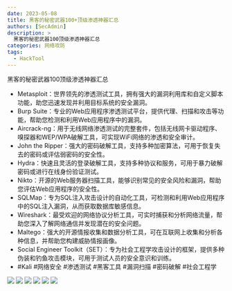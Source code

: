 ```yaml
---
date: 2023-05-08
title: 黑客的秘密武器100+顶级渗透神器汇总
authors: [SecAdmin]
description: >
  黑客的秘密武器100顶级渗透神器汇总
categories: 网络攻防
tags:
  - HackTool
---
```


黑客的秘密武器100顶级渗透神器汇总

- Metasploit：世界领先的渗透测试工具，拥有强大的漏洞利用库和自定义脚本功能，助您迅速发现并利用目标系统的安全漏洞。
- Burp Suite：专业的Web应用程序渗透测试平台，提供代理、扫描和攻击等功能，帮助您检测和利用Web应用程序中的漏洞。
- Aircrack-ng：用于无线网络渗透测试的完整套件，包括无线网卡驱动程序、嗅探器和WEP/WPA破解工具，可实现WiFi网络的渗透和安全审计。
- John the Ripper：强大的密码破解工具，支持多种加密算法，可用于恢复失去的密码或评估弱密码的安全性。
- Hydra：快速且灵活的登录破解工具，支持多种协议和服务，可用于暴力破解密码或进行在线身份验证测试。
- Nikto：开源的Web服务器扫描工具，能够识别常见的安全风险和漏洞，帮助您评估Web应用程序的安全性。
- SQLMap：专为SQL注入攻击设计的自动化工具，可检测和利用Web应用程序中的SQL注入漏洞，从而获取数据库敏感信息。
- Wireshark：最受欢迎的网络协议分析工具，可实时捕获和分析网络流量，帮助您深入了解网络通信并发现潜在的安全问题。
- Maltego：强大的开源情报收集和数据分析工具，可在互联网上收集和分析各种信息，并帮助您构建威胁情报画像。
- Social Engineer Toolkit（SET）：专为社会工程学攻击设计的框架，提供多种伪装和钓鱼攻击模块，可用于测试人员的安全意识和训练。
- #Kali #网络安全 #渗透测试 #黑客工具 #漏洞扫描 #密码破解 #社会工程学


![](Kali-Tools-Kali-Linux-Tools_0.png)
![](Kali-Tools-Kali-Linux-Tools_split_1.png)
![](Kali-Tools-Kali-Linux-Tools_split_2.png)
![](Kali-Tools-Kali-Linux-Tools_split_3.png)
![](Kali-Tools-Kali-Linux-Tools_split_4.png)
![](Kali-Tools-Kali-Linux-Tools_split_5.png)
